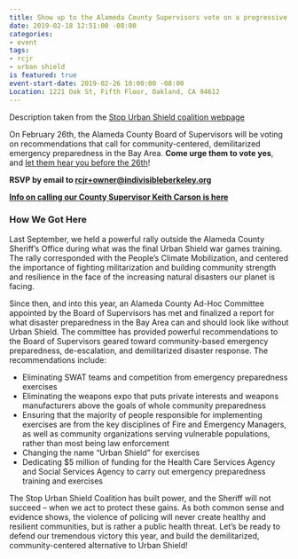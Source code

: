 ```yaml
---
title: Show up to the Alameda County Supervisors vote on a progressive Urban Shield
date: 2019-02-18 12:51:00 -08:00
categories:
- event
tags:
- rcjr
- urban shield
is featured: true
event-start-date: 2019-02-26 10:00:00 -08:00
Location: 1221 Oak St, Fifth Floor, Oakland, CA 94612
---
```


Description taken from the [Stop Urban Shield coalition webpage](http://stopurbanshield.org/feb-26-urban-shield-is-gone-lets-keep-it-that-way/)

On February 26th, the Alameda County Board of Supervisors will be voting on recommendations that call for community-centered, demilitarized emergency preparedness in the Bay Area. **Come urge them to vote yes**, and [let them hear you before the 26th](https://indivisibleberkeley.org/action/ac-supes-call-urban-shield)!

**RSVP by email to [rcjr+owner@indivisibleberkeley.org](mailto:rcjr+owner@indivisibleberkeley.org)**

**[Info on calling our County Supervisor Keith Carson is here](https://indivisibleberkeley.org/action/ac-supes-call-urban-shield)**

### How We Got Here

Last September, we held a powerful rally outside the Alameda County Sheriff’s Office during what was the final Urban Shield war games training. The rally corresponded with the People’s Climate Mobilization, and centered the importance of fighting militarization and building community strength and resilience in the face of the increasing natural disasters our planet is facing.

Since then, and into this year, an Alameda County Ad-Hoc Committee appointed by the Board of Supervisors has met and finalized a report for what disaster preparedness in the Bay Area can and should look like without Urban Shield. The committee has provided powerful recommendations to the Board of Supervisors geared toward community-based emergency preparedness, de-escalation, and demilitarized disaster response. The recommendations include:

 -   Eliminating SWAT teams and competition from emergency preparedness exercises
 -   Eliminating the weapons expo that puts private interests and weapons manufacturers above the goals of whole community preparedness
 -   Ensuring that the majority of people responsible for implementing exercises are from the key disciplines of Fire and Emergency Managers, as well as community organizations serving vulnerable populations, rather than most being law enforcement
 -   Changing the name “Urban Shield” for exercises
 -   Dedicating $5 million of funding for the Health Care Services Agency and Social Services Agency to carry out emergency preparedness training and exercises

The Stop Urban Shield Coalition has built power, and the Sheriff will not succeed – when we act to protect these gains. As both common sense and evidence shows, the violence of policing will never create healthy and resilient communities, but is rather a public health threat. Let’s be ready to defend our tremendous victory this year, and build the demilitarized, community-centered alternative to Urban Shield!
